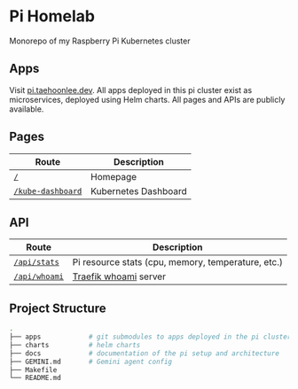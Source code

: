 # Pi Homelab

Monorepo of my Raspberry Pi Kubernetes cluster

## Apps

Visit [pi.taehoonlee.dev](https://pi.taehoonlee.dev). All apps deployed in this pi cluster exist as microservices, deployed using Helm charts. All pages and APIs are publicly available.

## Pages

| Route                                                         | Description          |
| ------------------------------------------------------------- | -------------------- |
| [`/`](https://pi.taehoonlee.dev)                              | Homepage             |
| [`/kube-dashboard`](https://pi.taehoonlee.dev/kube-dashboard) | Kubernetes Dashboard |

## API

| Route                                                 | Description                                                |
| ----------------------------------------------------- | ---------------------------------------------------------- |
| [`/api/stats`](https://pi.taehoonlee.dev/api/stats)   | Pi resource stats (cpu, memory, temperature, etc.)         |
| [`/api/whoami`](https://pi.taehoonlee.dev/api/whoami) | [Traefik whoami](https://github.com/traefik/whoami) server |

## Project Structure

```sh
.
├── apps            # git submodules to apps deployed in the pi cluster
├── charts          # helm charts
├── docs            # documentation of the pi setup and architecture
├── GEMINI.md       # Gemini agent config
├── Makefile
└── README.md
```
